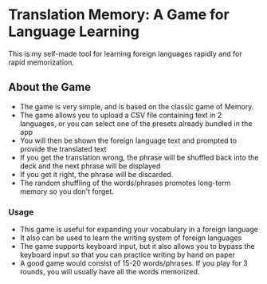 # Translation Memory: A Game for Language Learning

This is my self-made tool for learning foreign languages rapidly and for rapid memorization.

## About the Game
- The game is very simple, and is based on the classic game of Memory.
- The game allows you to upload a CSV file containing text in 2 languages, or you can select one of the presets already bundled in the app
- You will then be shown the foreign language text and prompted to provide the translated text
- If you get the translation wrong, the phrase will be shuffled back into the deck and the next phrase will be displayed
- If you get it right, the phrase will be discarded.
- The random shuffling of the words/phrases promotes long-term memory so you don't forget.

### Usage
- This game is useful for expanding your vocabulary in a foreign language
- It also can be used to learn the writing system of foreign languages
- The game supports keyboard input, but it also allows you to bypass the keyboard input so that you can practice writing by hand on paper
- A good game would consist of 15-20 words/phrases. If you play for 3 rounds, you will usually have all the words memorized.

